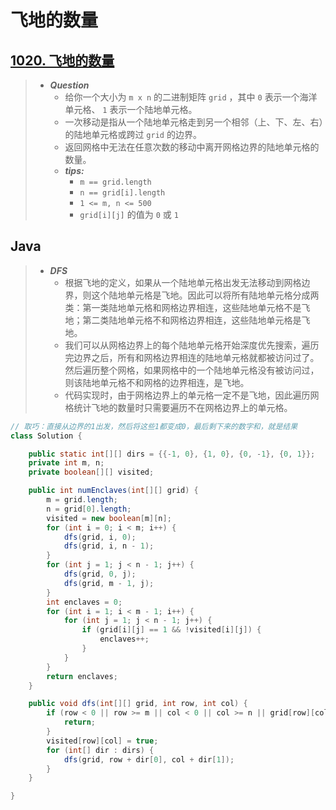 # 飞地的数量

## [1020. 飞地的数量](https://leetcode.cn/problems/number-of-enclaves/)

> - ***Question***
>   - 给你一个大小为 `m x n` 的二进制矩阵 `grid` ，其中 `0` 表示一个海洋单元格、 `1` 表示一个陆地单元格。
>   - 一次移动是指从一个陆地单元格走到另一个相邻（上、下、左、右）的陆地单元格或跨过 `grid` 的边界。
>   - 返回网格中无法在任意次数的移动中离开网格边界的陆地单元格的数量。
>   - ***tips:***
>     - `m == grid.length`
>     - `n == grid[i].length`
>     - `1 <= m, n <= 500`
>     - `grid[i][j]` 的值为 `0` 或 `1`

## Java

> - ***DFS***
>   - 根据飞地的定义，如果从一个陆地单元格出发无法移动到网格边界，则这个陆地单元格是飞地。因此可以将所有陆地单元格分成两类：第一类陆地单元格和网格边界相连，这些陆地单元格不是飞地；第二类陆地单元格不和网格边界相连，这些陆地单元格是飞地。
>   - 我们可以从网格边界上的每个陆地单元格开始深度优先搜索，遍历完边界之后，所有和网格边界相连的陆地单元格就都被访问过了。然后遍历整个网格，如果网格中的一个陆地单元格没有被访问过，则该陆地单元格不和网格的边界相连，是飞地。
>   - 代码实现时，由于网格边界上的单元格一定不是飞地，因此遍历网格统计飞地的数量时只需要遍历不在网格边界上的单元格。

```java
// 取巧：直接从边界的1出发，然后将这些1都变成0，最后剩下来的数字和，就是结果
class Solution {

    public static int[][] dirs = {{-1, 0}, {1, 0}, {0, -1}, {0, 1}};
    private int m, n;
    private boolean[][] visited;

    public int numEnclaves(int[][] grid) {
        m = grid.length;
        n = grid[0].length;
        visited = new boolean[m][n];
        for (int i = 0; i < m; i++) {
            dfs(grid, i, 0);
            dfs(grid, i, n - 1);
        }
        for (int j = 1; j < n - 1; j++) {
            dfs(grid, 0, j);
            dfs(grid, m - 1, j);
        }
        int enclaves = 0;
        for (int i = 1; i < m - 1; i++) {
            for (int j = 1; j < n - 1; j++) {
                if (grid[i][j] == 1 && !visited[i][j]) {
                    enclaves++;
                }
            }
        }
        return enclaves;
    }

    public void dfs(int[][] grid, int row, int col) {
        if (row < 0 || row >= m || col < 0 || col >= n || grid[row][col] == 0 || visited[row][col]) {
            return;
        }
        visited[row][col] = true;
        for (int[] dir : dirs) {
            dfs(grid, row + dir[0], col + dir[1]);
        }
    }

}
```
